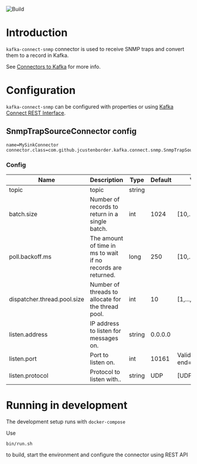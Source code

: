 ![Build](https://github.com/ElisaOyj/kafka-connect-snmp/workflows/Build/badge.svg)

# Introduction 

`kafka-connect-snmp` connector is used to receive SNMP traps and convert them to a record in Kafka.

See [Connectors to Kafka](https://docs.confluent.io/current/connect/managing/index.html) for more info.

# Configuration 

`kafka-connect-snmp` can be configured with properties or using [Kafka Connect REST Interface](https://docs.confluent.io/5.5.1/connect/references/restapi.html).

## SnmpTrapSourceConnector config

```properties
name=MySinkConnector
connector.class=com.github.jcustenborder.kafka.connect.snmp.SnmpTrapSourceConnector
```

### Config

| Name                        | Description                                                  | Type   | Default | Valid Values                     | Importance |
|-----------------------------|--------------------------------------------------------------|--------|---------|----------------------------------|------------|
| topic                       | topic                                                        | string |         |                                  | high       |
| batch.size                  | Number of records to return in a single batch.               | int    | 1024    | [10,...,2147483647]              | medium     |
| poll.backoff.ms             | The amount of time in ms to wait if no records are returned. | long   | 250     | [10,...,2147483647]              | medium     |
| dispatcher.thread.pool.size | Number of threads to allocate for the thread pool.           | int    | 10      | [1,...,100]                      | low        |
| listen.address              | IP address to listen for messages on.                        | string | 0.0.0.0 |                                  | low        |
| listen.port                 | Port to listen on.                                           | int    | 10161   | ValidPort{start=1025, end=65535} | low        |
| listen.protocol             | Protocol to listen with..                                    | string | UDP     | [UDP, TCP]                       | low        |


# Running in development

The development setup runs with `docker-compose`

Use
```
bin/run.sh
```
to build, start the environment and configure the connector using REST API
